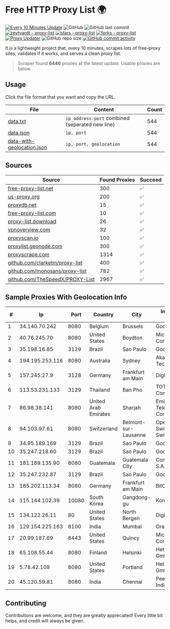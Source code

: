 
# Free HTTP Proxy List 🌍

[![Every 10 Minutes Update](https://github.com/mertguvencli/http-proxy-list/actions/workflows/main.yml/badge.svg?branch=main)](https://github.com/mertguvencli/http-proxy-list/actions/workflows/main.yml)
![GitHub](https://img.shields.io/github/license/mertguvencli/http-proxy-list)
![GitHub last commit](https://img.shields.io/github/last-commit/mertguvencli/http-proxy-list)
[![zevtyardt - proxy-list](https://img.shields.io/static/v1?label=zevtyardt&message=proxy-list&color=blue&logo=github)](https://github.com/zevtyardt/proxy-list "Go to GitHub repo")
[![stars - proxy-list](https://img.shields.io/github/stars/zevtyardt/proxy-list?style=social)](https://github.com/zevtyardt/proxy-list)
[![forks - proxy-list](https://img.shields.io/github/forks/zevtyardt/proxy-list?style=social)](https://github.com/zevtyardt/proxy-list)
[![Proxy Updater](https://github.com/zevtyardt/proxy-list/workflows/Proxy%20Updater/badge.svg)](https://github.com/zevtyardt/proxy-list/actions?query=workflow:"Proxy+Updater")
![GitHub repo size](https://img.shields.io/github/repo-size/zevtyardt/proxy-list)
[![GitHub commit activity](https://img.shields.io/github/commit-activity/m/zevtyardt/proxy-list?logo=commits)](https://github.com/zevtyardt/proxy-list/commits/main)

It is a lightweight project that, every 10 minutes, scrapes lots of free-proxy sites, validates if it works, and serves a clean proxy list.

> Scraper found **6446** proxies at the latest update. Usable proxies are below.

## Usage

Click the file format that you want and copy the URL.

|File|Content|Count|
|----|-------|-----|
|[data.txt](https://raw.githubusercontent.com/mertguvencli/http-proxy-list/main/proxy-list/data.txt)|`ip_address:port` combined (seperated new line)|544|
|[data.json](https://raw.githubusercontent.com/mertguvencli/http-proxy-list/main/proxy-list/data.json)|`ip, port`|544|
|[data-with-geolocation.json](https://raw.githubusercontent.com/mertguvencli/http-proxy-list/main/proxy-list/data-with-geolocation.json)|`ip, port, geolocation`|544|

## Sources

|Source|Found Proxies|Succeed|
|------|-------------|-------|
|[free-proxy-list.net](https://free-proxy-list.net)|300|✅|
|[us-proxy.org](https://www.us-proxy.org)|200|✅|
|[proxydb.net](http://proxydb.net)|15|✅|
|[free-proxy-list.com](https://free-proxy-list.com/?page=&port=&type%5B%5D=http&type%5B%5D=https&up_time=0&search=Search)|10|✅|
|[proxy-list.download](https://www.proxy-list.download/HTTP)|26|✅|
|[vpnoverview.com](https://vpnoverview.com/privacy/anonymous-browsing/free-proxy-servers)|32|✅|
|[proxyscan.io](https://www.proxyscan.io)|100|✅|
|[proxylist.geonode.com](https://proxylist.geonode.com/api/proxy-list?limit=300&page=1&sort_by=lastChecked&sort_type=desc&protocols=http,https)|300|✅|
|[proxyscrape.com](https://api.proxyscrape.com/v2/?request=displayproxies&protocol=http&timeout=10000&country=all&ssl=all&anonymity=all)|1314|✅|
|[github.com/clarketm/proxy-list](https://raw.githubusercontent.com/clarketm/proxy-list/master/proxy-list-raw.txt)|400|✅|
|[github.com/monosans/proxy-list](https://raw.githubusercontent.com/monosans/proxy-list/main/proxies/http.txt)|782|✅|
|[github.com/TheSpeedX/PROXY-List](https://raw.githubusercontent.com/TheSpeedX/PROXY-List/master/http.txt)|2967|✅|


## Sample Proxies With Geolocation Info

|#|Ip|Port|Country|City|Internet Service Provider|
|-|--|----|-------|----|-------------------------|
|1|34.140.70.242|8080|Belgium|Brussels|Google LLC|
|2|40.76.245.70|8080|United States|Boydton|Microsoft Corporation|
|3|35.198.16.85|3129|Brazil|Sao Paulo|Google LLC|
|4|194.195.253.116|8080|Australia|Sydney|Akamai Technologies, Inc.|
|5|157.245.27.9|3128|Germany|Frankfurt am Main|DigitalOcean, LLC|
|6|113.53.231.133|3129|Thailand|Ban Pho|TOT Public Company Limited|
|7|86.98.38.141|8080|United Arab Emirates|Sharjah|Emirates Telecommunications Corporation|
|8|94.103.97.61|8080|Switzerland|Belmont-sur-Lausanne|OpenBusiness Ltd / SwissCenter / SwissLink|
|9|34.95.189.169|3129|Brazil|Sao Paulo|Google LLC|
|10|35.247.218.60|3129|Brazil|Sao Paulo|Google LLC|
|11|181.189.135.90|8080|Guatemala|Guatemala City|Comcel Guatemala S.A.|
|12|35.247.232.87|3129|Brazil|Sao Paulo|Google LLC|
|13|185.202.113.34|8080|Germany|Frankfurt am Main|BitCommand LLC|
|14|115.144.102.39|10080|South Korea|Gangdong-gu|Korea Telecom|
|15|134.122.26.11|80|United States|North Bergen|DigitalOcean, LLC|
|16|129.154.225.163|8100|India|Mumbai|Oracle Corporation|
|17|20.99.187.69|8443|United States|Quincy|Microsoft Corporation|
|18|65.108.55.44|8080|Finland|Helsinki|Hetzner Online GmbH|
|19|5.78.42.109|8080|United States|Portland|Hetzner Online GmbH|
|20|45.120.59.81|8080|India|Chennai|Peercast Telecom India PVT LTD|



## Contributing

Contributions are welcome, and they are greatly appreciated! Every
little bit helps, and credit will always be given.

